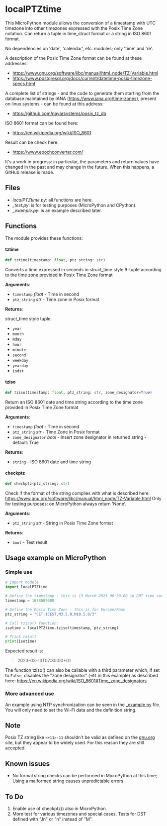 # localPTZtime

This MicroPython module allows the conversion of a timestamp with UTC timezone into other timezones expressed with the Posix Time Zone notation.
Can return a tuple in time_struct format or a string in ISO 8601 format.

No dependencies on 'date', 'calendar', etc. modules; only 'time' and 're'.

A description of the Posix Time Zone format can be found at these addresses:
* https://www.gnu.org/software/libc/manual/html_node/TZ-Variable.html
* https://www.postgresql.org/docs/current/datetime-posix-timezone-specs.html

A complete list of strings - and the code to generate them starting from the database maintained by IANA (https://www.iana.org/time-zones), present on linux systems - can be found at this address:
* https://github.com/nayarsystems/posix_tz_db

ISO 8601 format can be found here:
* https://en.wikipedia.org/wiki/ISO_8601

Result can be check here:
* https://www.epochconverter.com/

It's a work in progress: in particular, the parameters and return values have changed in the past and may change in the future.
When this happens, a GitHub release is made.

## Files

* *localPTZtime.py*: all functions are here.
* *_test.py*: is for testing purposes (MicroPython and CPython).
* *_example.py*: is an example described later.

## Functions

The module provides these functions:

#### tztime

```python
def tztime(timestamp: float, ptz_string: str)
```

Converts a time expressed in seconds in struct_time style 9-tuple according to the time zone provided in Posix Time Zone format

**Arguments**:

- `timestamp` _float_ - Time in second
- `ptz_string` _str_ - Time zone in Posix format
  

**Returns**:

  struct_time style tuple:
  * ``year``
  * ``month``
  * ``mday``
  * ``hour``
  * ``minute``
  * ``second``
  * ``weekday``
  * ``yearday``
  * ``isdst``


#### tziso

```python
def tziso(timestamp: float, ptz_string: str, zone_designator=True)
```

Return an ISO 8601 date and time string according to the time zone provided in Posix Time Zone format

**Arguments**:

- `timestamp` _float_ - Time in second
- `ptz_string` _str_ - Time Zone in Posix format
- `zone_designator` _bool_ - Insert zone designator in returned string - default: True
  

**Returns**:

- `string` - ISO 8601 date and time string


#### checkptz

```python
def checkptz(ptz_string: str)
```

Check if the format of the string complies with what is described here: https://www.gnu.org/software/libc/manual/html_node/TZ-Variable.html
Only for testing purposes: on MicroPython always return 'None'.

**Arguments**:

- `ptz_string` _str_ - String in Posix Time Zone format
  

**Returns**:

- `bool` - Test result

## Usage example on MicroPython

### Simple use

~~~python
# Import module
import localPTZtime

# Define the timestamp - this is 13 March 2023 06:30:00 in GMT time zone
timestamp = 1678689000

# Define the Posix Time Zone - this is for Europe/Rome
ptz_string = "CET-1CEST,M3.5.0,M10.5.0/3"

# Call tziso() function:
isotime = localPTZtime.tziso(timestamp, ptz_string)

# Print result
print(isotime)
~~~

Expected result is:
> 2023-03-13T07:30:00+01

The function tziso() can also be callable with a third parameter which, if set to `False`, disables the "zone designator" (`+01` in this example) as described here: https://en.wikipedia.org/wiki/ISO_8601#Time_zone_designators

### More advanced use

An example using NTP synchronization can be seen in the [_example.py](_example.py) file.
You will only need to set the Wi-Fi data and the definition string.

## Note

Posix TZ string like `<+11>-11` shouldn't be valid as defined on the [gnu.org](https://www.gnu.org/software/libc/manual/html_node/TZ-Variable.html) site, but they appear to be widely used. For this reason they are still accepted.

## Known issues

* No formal string checks can be performed in MicroPython at this time; Using a malformed string causes unpredictable errors.

## To Do

1. Enable use of checkptz() also in MicroPython. 
2. More test for various timezones and special cases. Tests for DST defined with "Jn" or "n" instead of "M".
